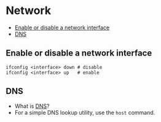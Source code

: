 # Network

- [Enable or disable a network interface](#enable-or-disable-a-network-interface)
- [DNS ](#dns)

## Enable or disable a network interface

```
ifconfig <interface> down # disable
ifconfig <interface> up   # enable
```

## DNS

- What is [DNS](https://aws.amazon.com/route53/what-is-dns/)?
- For a simple DNS lookup utility, use the `host` command.
